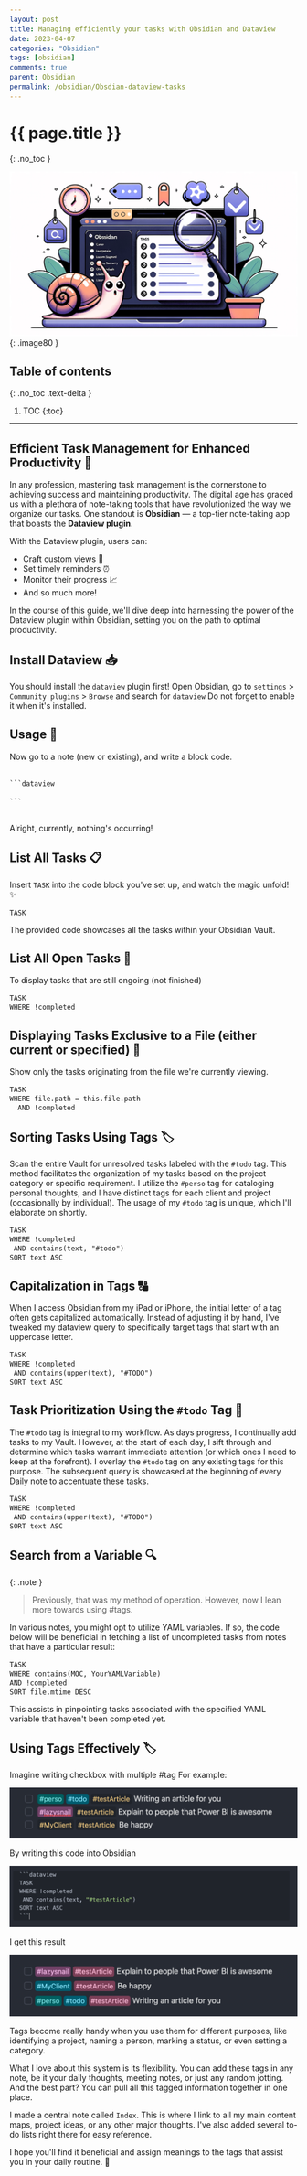 ```yaml
---
layout: post
title: Managing efficiently your tasks with Obsidian and Dataview
date: 2023-04-07
categories: "Obsidian"
tags: [obsidian]
comments: true
parent: Obsidian
permalink: /obsidian/Obsdian-dataview-tasks
---
```

# {{ page.title }}
{: .no_toc }

![Alt text](../../assets/2023/ObsidianTask.png){: .image80 }

## Table of contents
{: .no_toc .text-delta }

1. TOC
{:toc}

---


## Efficient Task Management for Enhanced Productivity 💼

In any profession, mastering task management is the cornerstone to achieving success and maintaining productivity. The digital age has graced us with a plethora of note-taking tools that have revolutionized the way we organize our tasks. One standout is **Obsidian** — a top-tier note-taking app that boasts the **Dataview plugin**.

With the Dataview plugin, users can:
- Craft custom views 🎨
- Set timely reminders ⏰
- Monitor their progress 📈
- And so much more!

In the course of this guide, we'll dive deep into harnessing the power of the Dataview plugin within Obsidian, setting you on the path to optimal productivity.

## Install Dataview 📥

You should install the `dataview` plugin first! 
Open Obsidian, go to `settings` > `Community plugins` > `Browse` and search for `dataview` 
Do not forget to enable it when it's installed.


## Usage 📝

Now go to a note (new or existing), and write a block code.

<pre>
  <code>
```dataview

```  
  </code>
</pre>

Alright, currently, nothing's occurring!


## List All Tasks 📋

Insert `TASK` into the code block you've set up, and watch the magic unfold! ✨

```
TASK

```

The provided code showcases all the tasks within your Obsidian Vault.

## List All Open Tasks 🚀

To display tasks that are still ongoing (not finished)

```
TASK
WHERE !completed
```

## Displaying Tasks Exclusive to a File (either current or specified) 📁

Show only the tasks originating from the file we're currently viewing.

``` 
TASK 
WHERE file.path = this.file.path 
  AND !completed
```



## Sorting Tasks Using Tags 🏷️

Scan the entire Vault for unresolved tasks labeled with the `#todo` tag. 
This method facilitates the organization of my tasks based on the project category or specific requirement. 
I utilize the `#perso` tag for cataloging personal thoughts, and I have distinct tags for each client and project (occasionally by individual). 
The usage of my `#todo` tag is unique, which I'll elaborate on shortly.

```
TASK
WHERE !completed
 AND contains(text, "#todo")
SORT text ASC
```

## Capitalization in Tags 🔠

When I access Obsidian from my iPad or iPhone, the initial letter of a tag often gets capitalized automatically. Instead of adjusting it by hand, I've tweaked my dataview query to specifically target tags that start with an uppercase letter.

```
TASK
WHERE !completed
 AND contains(upper(text), "#TODO")
SORT text ASC
```


## Task Prioritization Using the `#todo` Tag 🌟

The `#todo` tag is integral to my workflow. As days progress, I continually add tasks to my Vault. However, at the start of each day, I sift through and determine which tasks warrant immediate attention (or which ones I need to keep at the forefront).
I overlay the `#todo` tag on any existing tags for this purpose. 
The subsequent query is showcased at the beginning of every Daily note to accentuate these tasks.

```
TASK
WHERE !completed
 AND contains(upper(text), "#TODO")
SORT text ASC
```



## Search from a Variable 🔍

{: .note }
>Previously, that was my method of operation. However, now I lean more towards using #tags.

In various notes, you might opt to utilize YAML variables. If so, the code below will be beneficial in fetching a list of uncompleted tasks from notes that have a particular result:

``` 
TASK
WHERE contains(MOC, YourYAMLVariable)
AND !completed
SORT file.mtime DESC
```

This assists in pinpointing tasks associated with the specified YAML variable that haven't been completed yet.



## Using Tags Effectively 🏷️

Imagine writing checkbox with multiple #tag
For example:

![](../../assets/2023/2023-10-06-15-45-19.png)

By writing this code into Obsidian

![](../../assets/2023/2023-10-06-15-45-59.png)


I get this result

![](../../assets/2023/2023-10-06-15-46-22.png)


Tags become really handy when you use them for different purposes, like identifying a project, naming a person, marking a status, or even setting a category.

What I love about this system is its flexibility. You can add these tags in any note, be it your daily thoughts, meeting notes, or just any random jotting. And the best part? You can pull all this tagged information together in one place.

I made a central note called `Index`. This is where I link to all my main content maps, project ideas, or any other major thoughts. I've also added several to-do lists right there for easy reference.


I hope you'll find it beneficial and assign meanings to the tags that assist you in your daily routine. 🌟